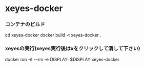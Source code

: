 # xeyes-docker


### コンテナのビルド
cd xeyes-docker
docker build -t xeyes-docker .

### xeyesの実行(xeyes実行後はxをクリックして消して下さい)
docker run -it --rm -e DISPLAY=$DISPLAY xeyes-docker